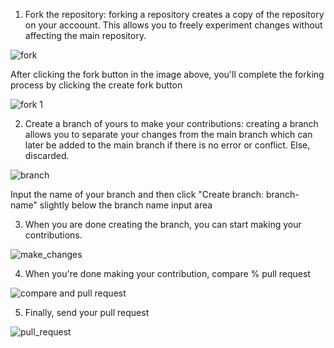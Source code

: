 1. Fork the repository: forking a repository creates a copy of the repository on your accoount. This allows you to freely experiment changes without affecting the main repository.

![fork](https://user-images.githubusercontent.com/53593233/195101076-015c4c34-fbdf-4836-9f00-2ec67a580962.PNG)

After clicking the fork button in the image above, you'll complete the forking process by clicking the create fork button

![fork 1](https://user-images.githubusercontent.com/53593233/195101682-ce023d2a-ffe1-4aaf-b837-eecfcfddb778.PNG)


2. Create a branch of yours to make your contributions: creating a branch allows you to separate your changes from the main branch which can later be added to the main branch if there is no error or conflict. Else, discarded.

![branch](https://user-images.githubusercontent.com/53593233/195101930-5bcc6a38-9fa6-477c-a702-86147296aeac.PNG)

Input the name of your branch and then click "Create branch: branch-name" slightly below the branch name input area


3. When you are done creating the branch, you can start making your contributions.

![make_changes](https://user-images.githubusercontent.com/53593233/195103019-b3aaa155-1316-4301-84b3-9f46dac7b0a6.PNG)


4. When you're done making your contribution, compare % pull request

![compare and pull request](https://user-images.githubusercontent.com/53593233/195103835-8a279c89-a0e9-4aa3-abec-df5ac30803a0.PNG)


5. Finally, send your pull request

![pull_request](https://user-images.githubusercontent.com/53593233/195104042-4b44473e-6292-4681-9b4e-ee422982ed14.PNG)
